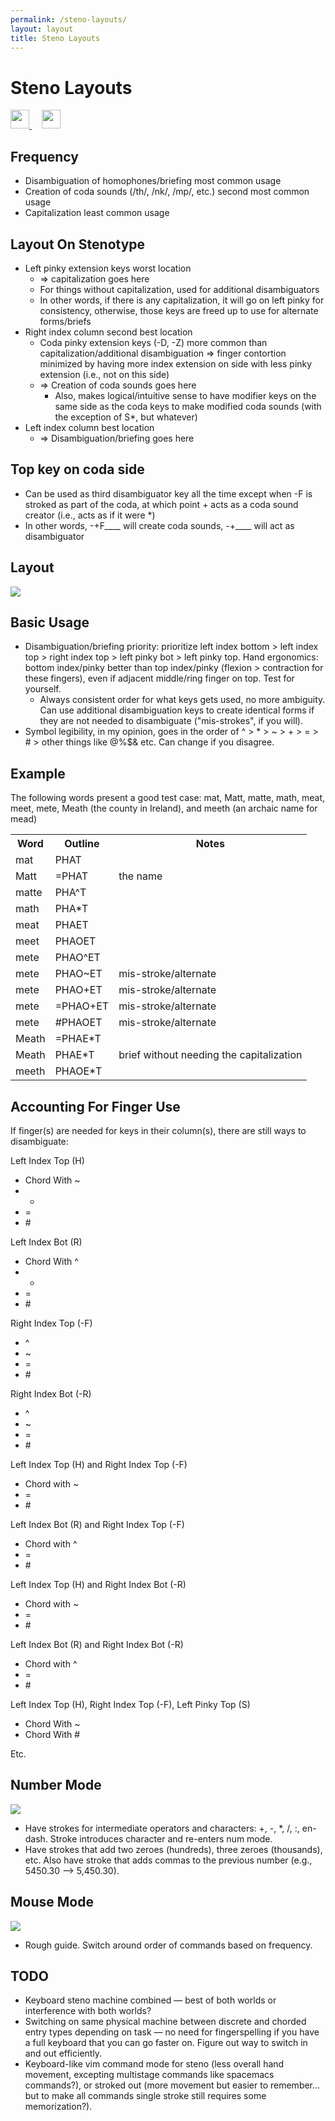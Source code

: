 ```yaml
---
permalink: /steno-layouts/
layout: layout
title: Steno Layouts
---
```


<div class="center">

   <h1>Steno Layouts</h1>
   
   <a href="https://github.com/StevenTammen/steventammen.github.io/edit/master/pages/steno-layouts.md" target="_blank">
     <img src="https://steventammen.github.io/assets/images/GitHub.png" height="30" width="30">
   </a> &nbsp; &nbsp;
   
   <a href="http://prose.io/#StevenTammen/steventammen.github.io/edit/master/pages/steno-layouts.md" target="_blank">
     <img src="https://steventammen.github.io/assets/images/Prose.png" height="30" width="30">
   </a>
   
</div>

## Frequency
- Disambiguation of homophones/briefing most common usage
- Creation of coda sounds (/th/, /nk/, /mp/, etc.) second most common usage
- Capitalization least common usage

## Layout On Stenotype
- Left pinky extension keys worst location
   - ⇒ capitalization goes here
   - For things without capitalization, used for additional disambiguators
   - In other words, if there is any capitalization, it will go on left pinky for consistency, otherwise, those keys are freed up to use for alternate forms/briefs
- Right index column second best location
   - Coda pinky extension keys (-D, -Z) more common than capitalization/additional disambiguation ⇒ finger contortion minimized by having more index extension on side with less pinky extension (i.e., not on this side)
   - ⇒ Creation of coda sounds goes here
      - Also, makes logical/intuitive sense to have modifier keys on the same side as the coda keys to make modified coda sounds (with the exception of S*, but whatever)
- Left index column best location
   - ⇒ Disambiguation/briefing goes here

## Top key on coda side
- Can be used as third disambiguator key all the time except when -F is stroked as part of the coda, at which point + acts as a coda sound creator (i.e., acts as if it were \*)
- In other words, -+F____ will create coda sounds, -+____ will act as disambiguator

## Layout

<div class="center">

   <a href="http://www.keyboard-layout-editor.com/##@@_y:0.25&c=%236c6680&a:7&f:9&h:1.5%3B&=%23&_c=%230078a3&h:1.5%3B&=%CE%A3&_c=%23cccccc&h:1.5%3B&=T&_h:1.5%3B&=P&_h:1.5%3B&=H&_c=%230078a3&h:1.5%3B&=~&_x:1&c=%230bab4a&h:1.5%3B&=+&_c=%23cccccc&h:1.5%3B&=F&_h:1.5%3B&=P&_h:1.5%3B&=L&_h:1.5%3B&=T&_h:1.5%3B&=D%3B&@_y:0.5&c=%236c6680&h:1.5%3B&=%2F=&_c=%23cccccc&h:1.5%3B&=S&_h:1.5%3B&=K&_h:1.5%3B&=W&_h:1.5%3B&=R&_c=%230078a3&h:1.5%3B&=%5E&_x:1&c=%23ffc100&h:1.5%3B&=*&_c=%23cccccc&h:1.5%3B&=R&_h:1.5%3B&=B&_h:1.5%3B&=G&_h:1.5%3B&=S&_h:1.5%3B&=Z%3B&@_y:1&x:4&h:1.5%3B&=A&_h:1.5%3B&=O&_x:1&h:1.5%3B&=E&_h:1.5%3B&=U"><img src="https://steventammen.com/assets/images/steno-layouts/stenography-layout.png"></a>

</div>

## Basic Usage
- Disambiguation/briefing priority: prioritize left index bottom > left index top > right index top > left pinky bot > left pinky top.
Hand ergonomics: bottom index/pinky better than top index/pinky (flexion > contraction for these fingers), even if adjacent middle/ring finger on top. Test for yourself.
   - Always consistent order for what keys gets used, no more ambiguity. Can use additional disambiguation keys to create identical forms if they are not needed to disambiguate ("mis-strokes", if you will).
- Symbol legibility, in my opinion, goes in the order of ^ > \* > ~ > + > = > \# > other things like @%$& etc. Can change if you disagree.

## Example

The following words present a good test case: mat, Matt, matte, math, meat, meet, mete, Meath (the county in Ireland), and meeth (an archaic name for mead)

<table>
  <tr>
    <th>Word</th>
    <th>Outline</th>
    <th>Notes</th>
  </tr>
  <tr>
    <td>mat</td>
    <td>PHAT</td>
    <td></td>
  </tr>
  <tr>
    <td>Matt</td>
    <td>=PHAT</td>
    <td>the name</td>
  </tr>
  <tr>
    <td>matte</td>
    <td>PHA^T</td>
    <td></td>
  </tr>
  <tr>
    <td>math</td>
    <td>PHA*T</td>
    <td></td>
  </tr>
  <tr>
    <td>meat</td>
    <td>PHAET</td>
    <td></td>
  </tr>
  <tr>
    <td>meet</td>
    <td>PHAOET</td>
    <td></td>
  </tr>
  <tr>
    <td>mete</td>
    <td>PHAO^ET</td>
    <td></td>
  </tr>
  <tr>
    <td>mete</td>
    <td>PHAO~ET</td>
    <td>mis-stroke/alternate</td>
  </tr>
  <tr>
    <td>mete</td>
    <td>PHAO+ET</td>
    <td>mis-stroke/alternate</td>
  </tr>
  <tr>
    <td>mete</td>
    <td>=PHAO+ET</td>
    <td>mis-stroke/alternate</td>
  </tr>
  <tr>
    <td>mete</td>
    <td>#PHAOET</td>
    <td>mis-stroke/alternate</td>
  </tr>
  <tr>
    <td>Meath</td>
    <td>=PHAE*T</td>
    <td></td>
  </tr>
  <tr>
    <td>Meath</td>
    <td>PHAE*T</td>
    <td>brief without needing the capitalization</td>
  </tr>
  <tr>
    <td>meeth</td>
    <td>PHAOE*T</td>
    <td></td>
  </tr>
</table>

## Accounting For Finger Use

If finger(s) are needed for keys in their column(s), there are still ways to disambiguate:

Left Index Top (H)

- Chord With ~
- +
- =
- \#

Left Index Bot (R)

- Chord With ^
- +
- =
- \#

Right Index Top (-F)

- \^
- ~
- =
- \#

Right Index Bot (-R)

- \^
- ~
- =
- \#

Left Index Top (H) and Right Index Top (-F)

- Chord with ~
- =
- \#

Left Index Bot (R) and Right Index Top (-F)

- Chord with ^
- =
- \#

Left Index Top (H) and Right Index Bot (-R)

- Chord with ~
- =
- \#



Left Index Bot (R) and Right Index Bot (-R)

- Chord with ^
- =
- \#

Left Index Top (H), Right Index Top (-F), Left Pinky Top (S)

- Chord With ~
- Chord With \#

Etc.

## Number Mode

<div class="center">

   <a href="http://www.keyboard-layout-editor.com/##@@_y:0.25&a:7&f:4&h:1.5%3B&=Tab&_f:9&h:1.5%3B&=1&_h:1.5%3B&=3&_h:1.5%3B&=5&_h:1.5%3B&=7&_h:1.5%3B&=9&_x:1&h:1.5%3B&=9&_h:1.5%3B&=7&_h:1.5%3B&=5&_h:1.5%3B&=3&_h:1.5%3B&=1&_f:4&h:1.5%3B&=Enter%3B&@_y:0.5&h:1.5%3B&=Tab&_f:9&h:1.5%3B&=2&_h:1.5%3B&=4&_h:1.5%3B&=6&_h:1.5%3B&=8&_h:1.5%3B&=0&_x:1&h:1.5%3B&=0&_h:1.5%3B&=8&_h:1.5%3B&=6&_h:1.5%3B&=4&_h:1.5%3B&=2&_f:4&h:1.5%3B&=Enter%3B&@_y:1&x:4&h:1.5%3B&=Rev.%20Order&_f:9&h:1.5%3B&=.&_x:1&f:4&h:1.5%3B&=Exit%20Mode&_h:1.5%3B&=Rev.%20Order"><img src="https://steventammen.com/assets/images/steno-layouts/number-layout.png"></a>

</div>

- Have strokes for intermediate operators and characters: \+, \-, \*, \/, :, en-dash. Stroke introduces character and re-enters num mode.
- Have strokes that add two zeroes (hundreds), three zeroes (thousands), etc. Also have stroke that adds commas to the previous number (e.g., 5450.30 --> 5,450.30).

## Mouse Mode

   <a href="http://www.keyboard-layout-editor.com/##@@_y:0.25&a:7&f:4&h:1.5%3B&=&_h:1.5%3B&=Scroll%20Lock&_h:1.5%3B&=Tri-%20Warp&_h:1.5%3B&=Accel.%0A%0A%0A%0AFast&_h:1.5%3B&=Max&_f:9&h:1.5%3B&=&_x:1&h:1.5%3B&=&_f:4&h:1.5%3B&=Center%20Warp&_h:1.5%3B&=Up%0A%0A%0A%0ATop%20Lft&_h:1.5%3B&=Exit%20Mode&_h:1.5%3B&=&_h:1.5%3B&=%3B&@_y:0.5&h:1.5%3B&=&_h:1.5%3B&=Axis%20Lock&_h:1.5%3B&=Warp&_h:1.5%3B&=Decel.%0A%0A%0A%0ASlow&_h:1.5%3B&=Min&_f:9&h:1.5%3B&=&_x:1&h:1.5%3B&=&_f:4&h:1.5%3B&=Left%0A%0A%0A%0ABot%20Lft&_h:1.5%3B&=Down%0A%0A%0A%0ABot%20Rt&_h:1.5%3B&=Right%0A%0A%0A%0ATop%20Rt&_f:9&h:1.5%3B&=&_f:4&h:1.5%3B&=%3B&@_y:1&x:4&h:1.5%3B&=Quad%20Mod&_h:1.5%3B&=Macro%0A%0A%0A%0ARecord&_x:1&h:1.5%3B&=Left%20Click&_h:1.5%3B&=Right%20Click"><img src="https://steventammen.com/assets/images/steno-layouts/mouse-layout.png"></a>

- Rough guide. Switch around order of commands based on frequency.

## TODO

- Keyboard steno machine combined — best of both worlds or interference with both worlds?
- Switching on same physical machine between discrete and chorded entry types depending on task — no need for fingerspelling if you have a full keyboard that you can go faster on. Figure out way to switch in and out efficiently.
- Keyboard-like vim command mode for steno (less overall hand movement, excepting multistage commands like spacemacs commands?), or stroked out (more movement but easier to remember… but to make all commands single stroke still requires some memorization?).
